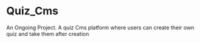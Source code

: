 # Quiz_Cms
An Ongoing Project. A quiz Cms platform where users can create their own quiz and take them after creation
